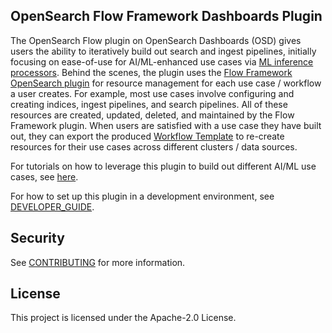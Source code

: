 ## OpenSearch Flow Framework Dashboards Plugin

The OpenSearch Flow plugin on OpenSearch Dashboards (OSD) gives users the ability to iteratively build out search and ingest pipelines, initially focusing on ease-of-use for AI/ML-enhanced use cases via [ML inference processors](https://opensearch.org/docs/latest/ingest-pipelines/processors/ml-inference/). Behind the scenes, the plugin uses the [Flow Framework OpenSearch plugin](https://opensearch.org/docs/latest/automating-configurations/index/) for resource management for each use case / workflow a user creates. For example, most use cases involve configuring and creating indices, ingest pipelines, and search pipelines. All of these resources are created, updated, deleted, and maintained by the Flow Framework plugin. When users are satisfied with a use case they have built out, they can export the produced [Workflow Template](https://opensearch.org/docs/latest/automating-configurations/workflow-templates/) to re-create resources for their use cases across different clusters / data sources.

For tutorials on how to leverage this plugin to build out different AI/ML use cases, see [here](./documentation/.tutorial-11-18-2024.md).

For how to set up this plugin in a development environment, see [DEVELOPER_GUIDE](./DEVELOPER_GUIDE.md).

## Security

See [CONTRIBUTING](CONTRIBUTING.md#security-issue-notifications) for more information.

## License

This project is licensed under the Apache-2.0 License.

